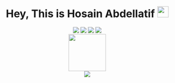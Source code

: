 <div id="header" align="center">

   <h1>
  Hey, This is Hosain Abdellatif
  <img src="https://media.giphy.com/media/hvRJCLFzcasrR4ia7z/giphy.gif" width="30px"/>
</h1>
  
<div id="badges">
  <img src="https://img.shields.io/badge/Mobile-Developer-blue"/>
  <img src="https://img.shields.io/badge/Problem-Solver-brightgreen"/>
  <img src="https://img.shields.io/badge/Dart-IOS-red"/>
  <img src="https://komarev.com/ghpvc/?username=hosain-mohamed&style=flat-square&color=blue"/>

</div>
 
  <img src="https://media.giphy.com/media/M9gbBd9nbDrOTu1Mqx/giphy.gif" width="100"/>
  
  <div>
   <a  href="https://www.linkedin.com/in/hosain-mohamed/"> 
    <img src="https://img.shields.io/badge/LinkedIn-blue?logo=linkedin&logoColor=white&style=for-the-badge" />
    </a>
    </div>

</div>


<!--
**hosain-mohamed/hosain-mohamed** is a ✨ _special_ ✨ repository because its `README.md` (this file) appears on your GitHub profile.

Here are some ideas to get you started:

- 🔭 I’m currently working on ...
- 🌱 I’m currently learning ...
- 👯 I’m looking to collaborate on ...
- 🤔 I’m looking for help with ...
- 💬 Ask me about ...
- 📫 How to reach me: ...
- 😄 Pronouns: ...
- ⚡ Fun fact: ...
-->
